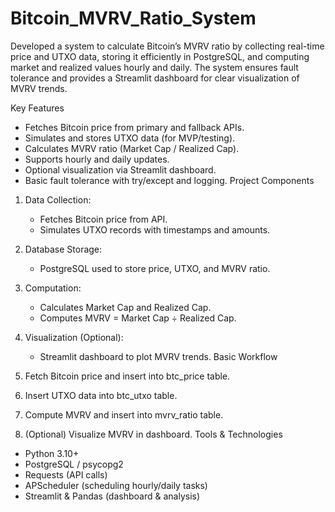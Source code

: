 # Bitcoin_MVRV_Ratio_System
Developed a system to calculate Bitcoin’s MVRV ratio by collecting real-time price and UTXO data, storing it efficiently in PostgreSQL, and computing market and realized values hourly and daily. The system ensures fault tolerance and provides a Streamlit dashboard for clear visualization of MVRV trends.

Key Features
- Fetches Bitcoin price from primary and fallback APIs.
- Simulates and stores UTXO data (for MVP/testing).
- Calculates MVRV ratio (Market Cap / Realized Cap).
- Supports hourly and daily updates.
- Optional visualization via Streamlit dashboard.
- Basic fault tolerance with try/except and logging.
Project Components
1. Data Collection:
   - Fetches Bitcoin price from API.
   - Simulates UTXO records with timestamps and amounts.

2. Database Storage:
   - PostgreSQL used to store price, UTXO, and MVRV ratio.

3. Computation:
   - Calculates Market Cap and Realized Cap.
   - Computes MVRV = Market Cap ÷ Realized Cap.

4. Visualization (Optional):
   - Streamlit dashboard to plot MVRV trends.
Basic Workflow
1. Fetch Bitcoin price and insert into btc_price table.
2. Insert UTXO data into btc_utxo table.
3. Compute MVRV and insert into mvrv_ratio table.
4. (Optional) Visualize MVRV in dashboard.
Tools & Technologies
- Python 3.10+
- PostgreSQL / psycopg2
- Requests (API calls)
- APScheduler (scheduling hourly/daily tasks)
- Streamlit & Pandas (dashboard & analysis)

